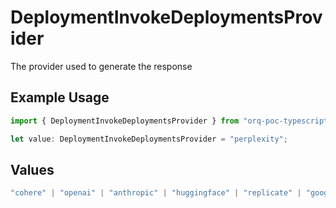 # DeploymentInvokeDeploymentsProvider

The provider used to generate the response

## Example Usage

```typescript
import { DeploymentInvokeDeploymentsProvider } from "orq-poc-typescript-multi-env-version/models/operations";

let value: DeploymentInvokeDeploymentsProvider = "perplexity";
```

## Values

```typescript
"cohere" | "openai" | "anthropic" | "huggingface" | "replicate" | "google" | "google-ai" | "azure" | "aws" | "anyscale" | "perplexity" | "groq" | "fal" | "leonardoai" | "nvidia"
```